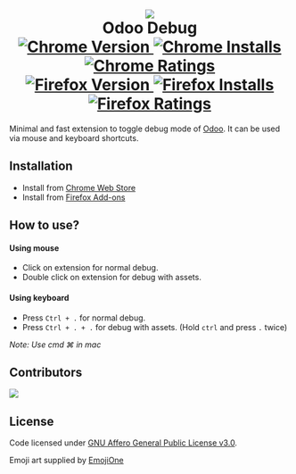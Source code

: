 <h1 align="center">
    <img src="https://raw.githubusercontent.com/pga-odoo/OdooDebug/master/off.png"/>
    <div>Odoo Debug</div>
    <div>
        <a href="https://chrome.google.com/webstore/detail/odoo-debug/hmdmhilocobgohohpdpolmibjklfgkbi">
            <img src="https://img.shields.io/chrome-web-store/v/hmdmhilocobgohohpdpolmibjklfgkbi.svg?label=Chrome&color=1a73e8" alt="Chrome Version">
        </a>
        <a href="https://chrome.google.com/webstore/detail/odoo-debug/hmdmhilocobgohohpdpolmibjklfgkbi">
            <img src="https://img.shields.io/chrome-web-store/users/hmdmhilocobgohohpdpolmibjklfgkbi.svg?label=Installs&color=1a73e8" alt="Chrome Installs">
        </a>
        <a href="https://chrome.google.com/webstore/detail/odoo-debug/hmdmhilocobgohohpdpolmibjklfgkbi">
            <img src="https://img.shields.io/chrome-web-store/rating/hmdmhilocobgohohpdpolmibjklfgkbi.svg?label=Rating&color=1a73e8" alt="Chrome Ratings">
        </a>
    </div>
    <div>
        <a href="https://addons.mozilla.org/en-US/firefox/addon/odoo-debug/">
            <img src="https://img.shields.io/amo/v/odoo-debug.svg?label=Firefox&color=ff6611" alt="Firefox Version">
        </a>
        <a href="https://addons.mozilla.org/en-US/firefox/addon/odoo-debug/">
            <img src="https://img.shields.io/amo/users/odoo-debug.svg?label=Installs&color=ff6611" alt="Firefox Installs">
        </a>
        <a href="https://addons.mozilla.org/en-US/firefox/addon/odoo-debug/">
            <img src="https://img.shields.io/amo/rating/odoo-debug.svg?label=Rating&color=ff6611" alt="Firefox Ratings">
        </a>
    </div>
</h1>

Minimal and fast extension to toggle debug mode of <a href="https://www.odoo.com">Odoo</a>. It can be used via mouse and keyboard shortcuts.

## Installation
- Install from <a href="https://chrome.google.com/webstore/detail/odoo-debug/hmdmhilocobgohohpdpolmibjklfgkbi">Chrome Web Store</a>
- Install from <a href="https://addons.mozilla.org/en-US/firefox/addon/odoo-debug/">Firefox Add-ons</a>

## How to use?
#### Using mouse
- Click on extension for normal debug.
- Double click on extension for debug with assets.

#### Using keyboard
- Press `Ctrl + .` for normal debug.
- Press `Ctrl + . + .` for debug with assets. (Hold `ctrl` and press `.` twice)

*Note: Use cmd ⌘ in mac*

## Contributors
<a href="https://github.com/pga-odoo/OdooDebug/graphs/contributors">
    <img src="https://contributors-img.firebaseapp.com/image?repo=pga-odoo/OdooDebug"/>
</a>

## License
Code licensed under <a href="https://github.com/pga-odoo/OdooDebug/blob/master/LICENSE">GNU Affero General Public License v3.0</a>.

Emoji art supplied by <a href="http://emojione.com">EmojiOne</a>
